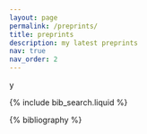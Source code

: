 ```yaml
---
layout: page
permalink: /preprints/
title: preprints
description: my latest preprints
nav: true
nav_order: 2
---
```


<!-- _pages/publications.md -->
y 
<!-- Bibsearch Feature -->

{% include bib_search.liquid %}

<div class="publications">

{% bibliography %}

</div>
